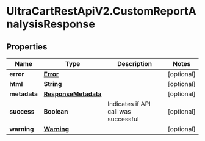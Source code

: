 # UltraCartRestApiV2.CustomReportAnalysisResponse

## Properties

Name | Type | Description | Notes
------------ | ------------- | ------------- | -------------
**error** | [**Error**](Error.md) |  | [optional] 
**html** | **String** |  | [optional] 
**metadata** | [**ResponseMetadata**](ResponseMetadata.md) |  | [optional] 
**success** | **Boolean** | Indicates if API call was successful | [optional] 
**warning** | [**Warning**](Warning.md) |  | [optional] 


